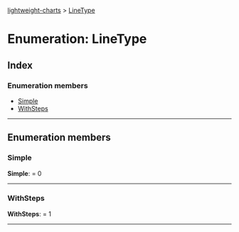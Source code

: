 [lightweight-charts](../README.md) > [LineType](../enums/linetype.md)

# Enumeration: LineType

## Index

### Enumeration members

* [Simple](linetype.md#simple)
* [WithSteps](linetype.md#withsteps)

---

## Enumeration members

<a id="simple"></a>

###  Simple

**Simple**:  = 0

___
<a id="withsteps"></a>

###  WithSteps

**WithSteps**:  = 1

___

